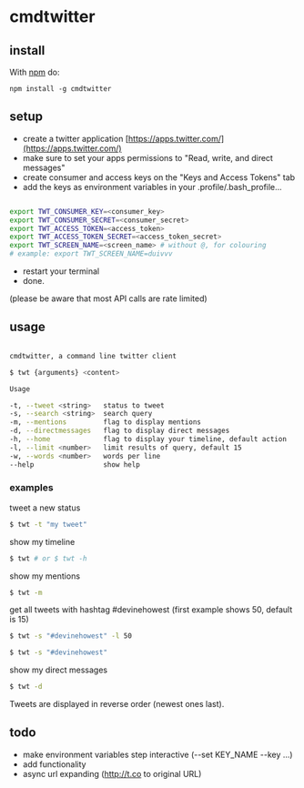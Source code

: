 # cmdtwitter

## install

With [npm](http://npmjs.org) do:

```
npm install -g cmdtwitter
```

## setup

* create a twitter application [https://apps.twitter.com/](https://apps.twitter.com/)
* make sure to set your apps permissions to "Read, write, and direct messages"
* create consumer and access keys on the "Keys and Access Tokens" tab
* add the keys as environment variables in your .profile/.bash_profile...

```bash

export TWT_CONSUMER_KEY=<consumer_key>
export TWT_CONSUMER_SECRET=<consumer_secret>
export TWT_ACCESS_TOKEN=<access_token>
export TWT_ACCESS_TOKEN_SECRET=<access_token_secret>
export TWT_SCREEN_NAME=<screen_name> # without @, for colouring
# example: export TWT_SCREEN_NAME=duivvv

```

* restart your terminal
* done.

(please be aware that most API calls are rate limited)

## usage

```bash

cmdtwitter, a command line twitter client

$ twt {arguments} <content>

Usage

-t, --tweet <string>   status to tweet
-s, --search <string>  search query
-m, --mentions         flag to display mentions
-d, --directmessages   flag to display direct messages
-h, --home             flag to display your timeline, default action
-l, --limit <number>   limit results of query, default 15
-w, --words <number>   words per line
--help                 show help

```

### examples

tweet a new status

```bash
$ twt -t "my tweet"
```

show my timeline

```bash
$ twt # or $ twt -h

```

show my mentions

```bash
$ twt -m
```

get all tweets with hashtag #devinehowest (first example shows 50, default is 15)

```bash
$ twt -s "#devinehowest" -l 50

$ twt -s "#devinehowest"
```

show my direct messages

```bash
$ twt -d
```

Tweets are displayed in reverse order (newest ones last).

## todo

* make environment variables step interactive (--set KEY_NAME --key ...)
* add functionality
* async url expanding (http://t.co to original URL)
